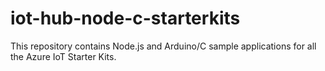 # iot-hub-node-c-starterkits
This repository contains Node.js and Arduino/C sample applications for all the Azure IoT Starter Kits.
